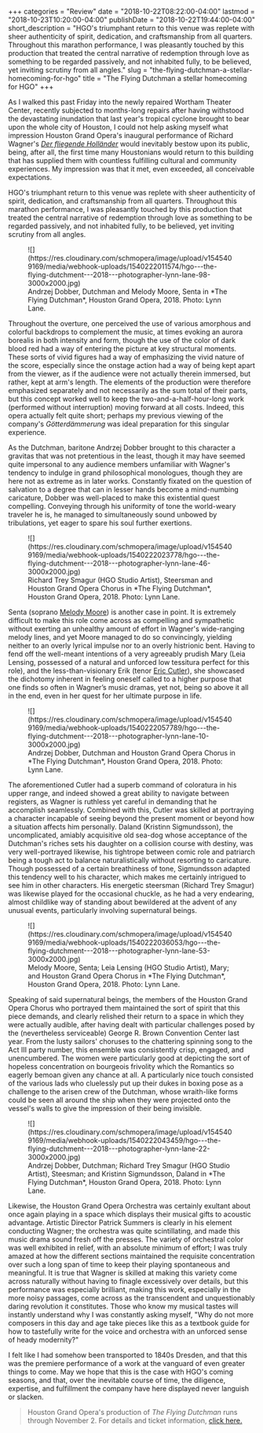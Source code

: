 +++
categories = "Review"
date = "2018-10-22T08:22:00-04:00"
lastmod = "2018-10-23T10:20:00-04:00"
publishDate = "2018-10-22T19:44:00-04:00"
short_description = "HGO's triumphant return to this venue was replete with sheer authenticity of spirit, dedication, and craftsmanship from all quarters. Throughout this marathon performance, I was pleasantly touched by this production that treated the central narrative of redemption through love as something to be regarded passively, and not inhabited fully, to be believed, yet inviting scrutiny from all angles."
slug = "the-flying-dutchman-a-stellar-homecoming-for-hgo"
title = "The Flying Dutchman a stellar homecoming for HGO"
+++

As I walked this past Friday into the newly repaired Wortham Theater Center, recently subjected to months-long repairs after having withstood the devastating inundation that last year's tropical cyclone brought to bear upon the whole city of Houston, I could not help asking myself what impression Houston Grand Opera's inaugural performance of Richard Wagner's [*Der fliegende Holländer*](https://www.houstongrandopera.org/theflyingdutchman) would inevitably bestow upon its public, being, after all, the first time many Houstonians would return to this building that has supplied them with countless fulfilling cultural and community experiences. My impression was that it met, even exceeded, all conceivable expectations.

HGO's triumphant return to this venue was replete with sheer authenticity of spirit, dedication, and craftsmanship from all quarters. Throughout this marathon performance, I was pleasantly touched by this production that treated the central narrative of redemption through love as something to be regarded passively, and not inhabited fully, to be believed, yet inviting scrutiny from all angles.

<figure data-type="image">
![](https://res.cloudinary.com/schmopera/image/upload/v1545409169/media/webhook-uploads/1540222011574/hgo---the-flying-dutchment---2018---photographer-lynn-lane-98-3000x2000.jpg)
<figcaption>Andrzej Dobber, Dutchman and Melody Moore, Senta in *The Flying Dutchman*, Houston Grand Opera, 2018. Photo: Lynn Lane.</figcaption>
</figure>

Throughout the overture, one perceived the use of various amorphous and colorful backdrops to complement the music, at times evoking an aurora borealis in both intensity and form, though the use of the color of dark blood red had a way of entering the picture at key structural moments. These sorts of vivid figures had a way of emphasizing the vivid nature of the score, especially since the onstage action had a way of being kept apart from the viewer, as if the audience were not actually therein immersed, but rather, kept at arm's length. The elements of the production were therefore emphasized separately and not necessarily as the sum total of their parts, but this concept worked well to keep the two-and-a-half-hour-long work (performed without interruption) moving forward at all costs. Indeed, this opera actually felt quite short; perhaps my previous viewing of the company's *Götterdämmerung* was ideal preparation for this singular experience.

As the Dutchman, baritone Andrzej Dobber brought to this character a gravitas that was not pretentious in the least, though it may have seemed quite impersonal to any audience members unfamiliar with Wagner's tendency to indulge in grand philosophical monologues, though they are here not as extreme as in later works. Constantly fixated on the question of salvation to a degree that can in lesser hands become a mind-numbing caricature, Dobber was well-placed to make this existential quest compelling. Conveying through his uniformity of tone the world-weary traveler he is, he managed to simultaneously sound unbowed by tribulations, yet eager to spare his soul further exertions.

<figure data-type="image">
![](https://res.cloudinary.com/schmopera/image/upload/v1545409169/media/webhook-uploads/1540222023778/hgo---the-flying-dutchment---2018---photographer-lynn-lane-46-3000x2000.jpg)
<figcaption>Richard Trey Smagur (HGO Studio Artist), Steersman and Houston Grand Opera Chorus in *The Flying Dutchman*, Houston Grand Opera, 2018. Photo: Lynn Lane.</figcaption>
</figure>

Senta (soprano [Melody Moore](/scene/people/melody-moore/)) is another case in point. It is extremely difficult to make this role come across as compelling and sympathetic without exerting an unhealthy amount of effort in Wagner's wide-ranging melody lines, and yet Moore managed to do so convincingly, yielding neither to an overly lyrical impulse nor to an overly histrionic bent. Having to fend off the well-meant intentions of a very agreeably prudish Mary (Leia Lensing, possessed of a natural and unforced low tessitura perfect for this role), and the less-than-visionary Erik (tenor [Eric Cutler](/scene/people/eric-cutler/)), she showcased the dichotomy inherent in feeling oneself called to a higher purpose that one finds so often in Wagner’s music dramas, yet not, being so above it all in the end, even in her quest for her ultimate purpose in life. 

<figure data-type="image">
![](https://res.cloudinary.com/schmopera/image/upload/v1545409169/media/webhook-uploads/1540222057789/hgo---the-flying-dutchment---2018---photographer-lynn-lane-10-3000x2000.jpg)
<figcaption>Andrzej Dobber, Dutchman and Houston Grand Opera Chorus in *The Flying Dutchman*, Houston Grand Opera, 2018. Photo: Lynn Lane.</figcaption>
</figure>

The aforementioned Cutler had a superb command of coloratura in his upper range, and indeed showed a great ability to navigate between registers, as Wagner is ruthless yet careful in demanding that he accomplish seamlessly. Combined with this, Cutler was skilled at portraying a character incapable of seeing beyond the present moment or beyond how a situation affects him personally. Daland (Kristinn Sigmundsson), the uncomplicated, amiably acquisitive old sea-dog whose acceptance of the Dutchman's riches sets his daughter on a collision course with destiny, was very well-portrayed likewise, his tightrope between comic role and patriarch being a tough act to balance naturalistically without resorting to caricature. Though possessed of a certain breathiness of tone, Sigmundsson adapted this tendency well to his character, which makes me certainly intrigued to see him in other characters. His energetic steersman (Richard Trey Smagur) was likewise played for the occasional chuckle, as he had a very endearing, almost childlike way of standing about bewildered at the advent of any unusual events, particularly involving supernatural beings.

<figure data-type="image">
![](https://res.cloudinary.com/schmopera/image/upload/v1545409169/media/webhook-uploads/1540222036053/hgo---the-flying-dutchment---2018---photographer-lynn-lane-53-3000x2000.jpg)
<figcaption>Melody Moore, Senta; Leia Lensing (HGO Studio Artist), Mary; and Houston Grand Opera Chorus in *The Flying Dutchman*, Houston Grand Opera, 2018. Photo: Lynn Lane.</figcaption>
</figure>

Speaking of said supernatural beings, the members of the Houston Grand Opera Chorus who portrayed them maintained the sort of spirit that this piece demands, and clearly relished their return to a space in which they were actually audible, after having dealt with particular challenges posed by the (nevertheless serviceable) George R. Brown Convention Center last year. From the lusty sailors' choruses to the chattering spinning song to the Act III party number, this ensemble was consistently crisp, engaged, and unencumbered. The women were particularly good at depicting the sort of hopeless concentration on bourgeois frivolity which the Romantics so eagerly bemoan given any chance at all. A particularly nice touch consisted of the various lads who cluelessly put up their dukes in boxing pose as a challenge to the arisen crew of the Dutchman, whose wraith-like forms could be seen all around the ship when they were projected onto the vessel's walls to give the impression of their being invisible.

<figure data-type="image">
![](https://res.cloudinary.com/schmopera/image/upload/v1545409169/media/webhook-uploads/1540222043459/hgo---the-flying-dutchment---2018---photographer-lynn-lane-22-3000x2000.jpg)
<figcaption>Andrzej Dobber, Dutchman; Richard Trey Smagur (HGO Studio Artist), Steesman; and Kristinn Sigmundsson, Daland in *The Flying Dutchman*, Houston Grand Opera, 2018. Photo: Lynn Lane.</figcaption>
</figure>

Likewise, the Houston Grand Opera Orchestra was certainly exultant about once again playing in a space which displays their musical gifts to acoustic advantage. Artistic Director Patrick Summers is clearly in his element conducting Wagner; the orchestra was quite scintillating, and made this music drama sound fresh off the presses. The variety of orchestral color was well exhibited in relief, with an absolute minimum of effort; I was truly amazed at how the different sections maintained the requisite concentration over such a long span of time to keep their playing spontaneous and meaningful. It is true that Wagner is skilled at making this variety come across naturally without having to finagle excessively over details, but this performance was especially brilliant, making this work, especially in the more noisy passages, come across as the transcendent and unquestionably daring revolution it constitutes. Those who know my musical tastes will instantly understand why I was constantly asking myself, "Why do not more composers in this day and age take pieces like this as a textbook guide for how to tastefully write for the voice and orchestra with an unforced sense of heady modernity?" 

I felt like I had somehow been transported to 1840s Dresden, and that this was the premiere performance of a work at the vanguard of even greater things to come. May we hope that this is the case with HGO's coming seasons, and that, over the inevitable course of time, the diligence, expertise, and fulfillment the company have here displayed never languish or slacken.

>Houston Grand Opera's production of *The Flying Dutchman* runs through November 2. For details and ticket information, [click here.](https://www.houstongrandopera.org/theflyingdutchman)
